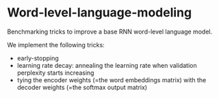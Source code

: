 # Word-level-language-modeling
Benchmarking tricks to improve a base RNN word-level language model.

We implement the following tricks:
 - early-stopping
 - learning rate decay: annealing the learning rate when validation perplexity starts increasing
 - tying the encoder weights (=the word embeddings matrix) with the decoder weights (=the softmax output matrix)
